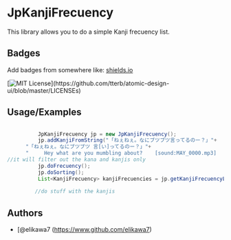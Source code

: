 # JpKanjiFrecuency

This library allows you to do a simple Kanji frecuency list. 




## Badges

Add badges from somewhere like: [shields.io](https://shields.io/)

[![MIT License](https://img.shields.io/apm/l/atomic-design-ui.svg?)](https://github.com/tterb/atomic-design-ui/blob/master/LICENSEs)



## Usage/Examples

```java

		  JpKanjiFrecuency jp = new JpKanjiFrecuency(); 
		  jp.addKanjiFromString("「ねぇねぇ。なにブツブツ言ってるのー？」"+	
      "「ねぇねぇ。なにブツブツ 言[い]ってるのー？」"+
      "		Hey what are you mumbling about?	[sound:MAY_0000.mp3]		1	？？？	Mayuri?"); //you can add a string with kanjis, english, whatever, 
//it will filter out the kana and kanjis only 
		  jp.doFrecuency();
		  jp.doSorting();
		  List<KanjiFrecuency> kanjiFrecuencies = jp.getKanjiFrecuencyList();
	 	 
	 	 //do stuff with the kanjis
```


## Authors

- [@elikawa7 (https://www.github.com/elikawa7)

